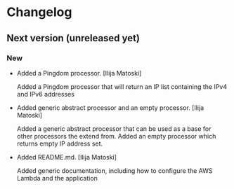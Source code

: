 # Changelog

## Next version (unreleased yet)

### New

* Added a Pingdom processor. [Ilija Matoski]

  Added a Pingdom processor that will return an IP list containing the IPv4 and IPv6 addresses

* Added generic abstract processor and an empty processor. [Ilija Matoski]

  Added a generic abstract processor that can be used as a base for other processors the extend from.
  Added an empty processor which returns empty IP address set.

* Added README.md. [Ilija Matoski]

  Added generic documentation, including how to configure the AWS Lambda and the application


